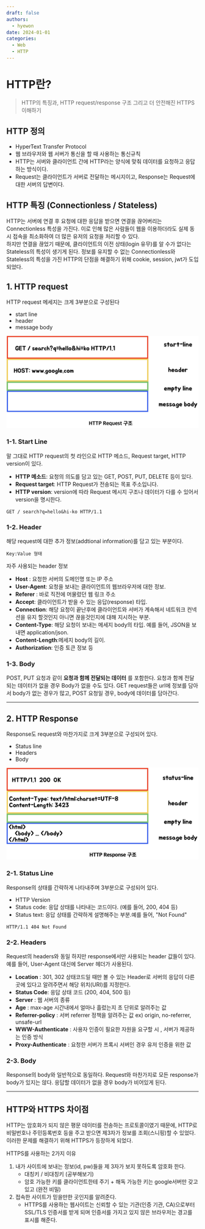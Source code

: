 ```yaml
---
draft: false
authors:
  - hyewon
date: 2024-01-01
categories:
  - Web
  - HTTP
---
```


# HTTP란?

> HTTP의 특징과, HTTP request/response 구조 그리고 더 안전해진 HTTPS 이해하기

<!-- more -->

## HTTP 정의

- HyperText Transfer Protocol
- 웹 브라우저와 웹 서버가 통신을 할 때 사용하는 통신규칙
- HTTP는 서버와 클라이언트 간에 HTTP라는 양식에 맞춰 데이터를 요청하고 응답하는 방식이다.
- Request는 클라이언트가 서버로 전달하는 메시지이고, Response는 Request에 대한 서버의 답변이다.

## HTTP 특징 (Connectionless / Stateless)

HTTP는 서버에 연결 후 요청에 대한 응답을 받으면 연결을 끊어버리는 Connectionless 특성을 가진다.
이로 인해 많은 사람들이 웹을 이용하더라도 실제 동시 접속을 최소화하여 더 많은 유저의 요청을 처리할 수 있다.  
하지만 연결을 끊었기 때문에, 클라이언트의 이전 상태(login 유무)를 알 수가 없다는 Stateless의 특성이 생기게 된다. 정보를 유지할 수 없는 Connectionless와 Stateless의 특성을 가진 HTTP의 단점을 해결하기 위해 cookie, session, jwt가 도입되었다.

## 1. HTTP request

HTTP request 메세지는 크게 3부분으로 구성된다

- start line
- header
- message body

![request](./woong1/request.png)

### 1-1. Start Line

말 그대로 HTTP request의 첫 라인으로 HTTP 메소드, Request target, HTTP version이 있다.

- **HTTP 메소드**: 요청의 의도를 담고 있는 GET, POST, PUT, DELETE 등이 있다.
- **Request target**: HTTP Request가 전송되는 목표 주소입니다.
- **HTTP version**: version에 따라 Request 메시지 구조나 데이터가 다를 수 있어서 version을 명시한다.

```
GET / search?q=hello&hi-ko HTTP/1.1
```

### 1-2. Header

해당 request에 대한 추가 정보(addtional information)를 담고 있는 부분이다.

```
Key:Value 형태
```

자주 사용되는 header 정보

- **Host** : 요청한 서버의 도메인명 또는 IP 주소
- **User-Agent**: 요청을 보내는 클라이언트의 웹브라우저에 대한 정보.
- **Referer** : 바로 직전에 머물렀던 웹 링크 주소
- **Accept**: 클라이언트가 받을 수 있는 응답(response) 타입.
- **Connection**: 해당 요청이 끝난후에 클라이언트와 서버가 계속해서 네트워크 컨넥션을 유지 할것인지 아니면 끊을것인지에 대해 지시하는 부분.
- **Content-Type**: 해당 요청이 보내는 메세지 body의 타입. 예를 들어, JSON을 보내면 application/json.
- **Content-Length**:메세지 body의 길이.
- **Authorization**: 인증 토큰 정보 등

### 1-3. Body

POST, PUT 요청과 같이 **요청과 함께 전달되는 데이터** 를 포함한다. 요청과 함께 전달되는 데이터가 없을 경우 Body가 없을 수도 있다. GET request들은 url에 정보를 담아서 body가 없는 경우가 많고, POST 요청일 경우, body에 데이터를 담아간다.

---

## 2. HTTP Response

Response도 request와 마찬가지로 크게 3부분으로 구성되어 있다.

- Status line
- Headers
- Body

![response](./woong1/response.png)

### 2-1. Status Line

Response의 상태를 간략하게 나타내주며 3부분으로 구성되어 있다.

- HTTP Version
- Status code: 응답 상태를 나타내는 코드이다. (예를 들어, 200, 404 등)
- Status text: 응답 상태를 간략하게 설명해주는 부분.예를 들어, "Not Found"

```
HTTP/1.1 404 Not Found
```

### 2-2. Headers

Request의 headers와 동일 하지만 response에서만 사용되는 header 값들이 있다. 예를 들어, User-Agent 대신에 Server 헤더가 사용된다.

- **Location** : 301, 302 상태코드일 때만 볼 수 있는 Header로 서버의 응답이 다른 곳에 있다고 알려주면서 해당 위치(URI)를 지정한다.
- **Status Code**: 응답 상태 코드 (200, 404, 500 등)
- **Server** : 웹 서버의 종류
- **Age** : max-age 시간내에서 얼마나 흘렀는지 초 단위로 알려주는 값
- **Referrer-policy** : 서버 referrer 정책을 알려주는 값 ex) origin, no-referrer, unsafe-url
- **WWW-Authenticate** : 사용자 인증이 필요한 자원을 요구할 시 , 서버가 제공하는 인증 방식
- **Proxy-Authenticate** : 요청한 서버가 프록시 서버인 경우 유저 인증을 위한 값  


### 2-3. Body

Response의 body와 일반적으로 동일하다. Request와 마찬가지로 모든 response가 body가 있지는 않다. 응답할 데이터가 없을 경우 body가 비어있게 된다.

---

## HTTP와 HTTPS 차이점

HTTP는 암호화가 되지 않은 평문 데이터를 전송하는 프로토콜이였기 때문에, HTTP로 비밀번호나 주민등록번호 등을 주고 받으면 제3자가 정보를 조회(스니핑)할 수 있었다. 이러한 문제를 해결하기 위해 HTTPS가 등장하게 되었다.

HTTPS를 사용하는 2가지 이유

1. 내가 사이트에 보내는 정보(id, pw)들을 제 3자가 보지 못하도록 암호화 한다.
   - 대칭키 / 비대칭키 (공부해보기)
   - 암호 가능한 키를 클라이언트한테 주기 + 해독 가능한 키는 google서버만 갖고 있고 (완전 비밀)
2. 접속한 사이트가 믿을만한 곳인지를 알려준다.
   - HTTPS를 사용하는 웹사이트는 신뢰할 수 있는 기관(인증 기관, CA)으로부터 SSL/TLS 인증서를 받게 되며 인증서를 가지고 있지 않은 브라우저는 경고를 표시를 해준다.

<br>
<br>
<br>
<br>
<br>
<br>
<br>

